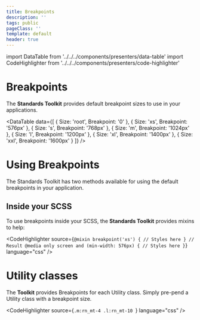```yaml
---
title: Breakpoints
description: ''
tags: public
pageClass: ''
template: default
header: true
---
```


import DataTable from '../../../components/presenters/data-table'
import CodeHighlighter from '../../../components/presenters/code-highlighter'

# Breakpoints

The **Standards Toolkit** provides default breakpoint sizes to use in your applications.

<DataTable data={[
  {
    Size: 'root',
    Breakpoint: '0'
  },
  {
    Size: 'xs',
    Breakpoint: '576px'
  },
  {
    Size: 's',
    Breakpoint: '768px'
  },
  {
    Size: 'm',
    Breakpoint: '1024px'
  },
  {
    Size: 'l',
    Breakpoint: '1200px'
  },
  {
    Size: 'xl',
    Breakpoint: '1400px'
  },
  {
    Size: 'xxl',
    Breakpoint: '1600px'
  }
]} />

# Using Breakpoints

The Standards Toolkit has two methods available for using the default breakpoints in your application.

## Inside your SCSS

To use breakpoints inside your SCSS, the **Standards Toolkit** provides mixins to help:

<CodeHighlighter 
source={`@mixin breakpoint('xs') {
  // Styles here
}
// Result
@media only screen and (min-width: 576px) {
  // Styles here
}`} language="css"
/>


# Utility classes

The **Toolkit** provides Breakpoints for each Utility class. Simply pre-pend a Utility class with a breakpoint size.

<CodeHighlighter 
source={`.m:rn_mt-4
.l:rn_mt-10
`} language="css"
/>
